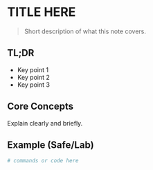 # TITLE HERE

> Short description of what this note covers.

## TL;DR
- Key point 1
- Key point 2
- Key point 3

## Core Concepts
Explain clearly and briefly.

## Example (Safe/Lab)
```bash
# commands or code here
